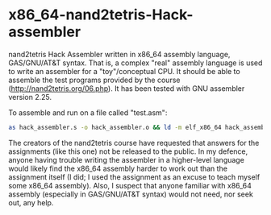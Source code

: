 # x86_64-nand2tetris-Hack-assembler

nand2tetris Hack Assembler written in x86_64 assembly language, GAS/GNU/AT&amp;T syntax. That is, a complex "real" assembly language is used to write an assembler for a "toy"/conceptual CPU. It should be able to assemble the test programs provided by the course (http://nand2tetris.org/06.php). It has been tested with GNU assembler version 2.25.

To assemble and run on a file called "test.asm":
```bash
as hack_assembler.s -o hack_assembler.o && ld -m elf_x86_64 hack_assembler.o -o hack_assembler.elf && ./hack_assembler.elf test.asm && echo $?
```

The creators of the nand2tetris course have requested that answers for the assignments (like this one) not be released to the public. In my defence, anyone having trouble writing the assembler in a higher-level language would likely find the x86_64 assembly harder to work out than the assignment itself (I did; I used the assignment as an excuse to teach myself some x86_64 assembly). Also, I suspect that anyone familiar with x86_64 assembly (especially in GAS/GNU/AT&amp;T syntax) would not need, nor seek out, any help.
